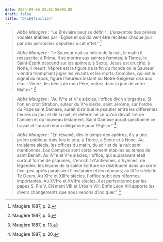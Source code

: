 ```yaml
---
date: 2024-09-06 20:02:58+02:00
draft: false
title: "D\xE9finition"
---
```





> *Abbé Maugère* : "Le Bréviaire peut se définir : L'ensemble des prières vocales établies par l'Eglise et qui doivent être récitées chaque jour par des personnes députées à cet effet." [^1]

[^1]: Maugère 1887, p. 2.

> *Abbé Maugère* : "le Sauveur nait au milieu de la nuit, le matin il ressuscite; à Prime, il se montre aux saintes femmes; à Tierce, le Saint-Esprit descend sur les apôtres; à Sexte, Jésus est crucifié; à None, il meurt; Vêpres est la figure de la fin du monde où le Sauveur viendra triomphant juger les vivants et les morts; Complies, qui est le signal du repos, figure l'heureux instant où Notre-Seigneur dira aux élus : Venez, les bénis de mon Père, entrez dans la joie de votre Maître." [^2]

[^2]: Maugère 1887, p. 5.

> *Abbé Maugère* : "Au IV^e et V^e siècles, l'office divin s'organise. Si l'on en croit Strabon, auteur du V^e siècle, saint Jérôme, sur l'ordre du Pape saint Damase, aurait distribué le psautier entre les différentes heures du jour et de la nuit, et déterminé ce qu'on devait lire de l'ancien et du nouveau testament. Saint Damase aurait sanctionné ce travail et l'aurait rendu obligatoire pour l'Eglise." [^3]

[^3]: Maugère 1887, p. 13.

> *Abbé Maugère* : "En résumé, dès le temps des apôtres, il y a une prière publique trois fois le jour, à Tierce, à Sexte et à None. Au troisième siècle, les offices du matin, du soir et de la nuit sont mentionnés. Les Complies sont certainement établies au temps de saint Benoît. Au IV^e et V^e siècles, l'office, qui auparavant était surtout formé de psaumes, s'enrichit d'antiennes, d'hymnes, de légendes; les leçȯns de la sainte Ecriture se distribuent dans un ordre fixe; peu après paraissent l'invitatoire et les réponds; au IX^e siècle le Te Deum. Au XI^e et XIII^e siècles, l'office subit des réformes importantes. Au XVI^e et XVII^e siècles, il et perfectionné par les papes S. Pie V, Clément VIII et Urbain VIII. Enfin Léon XIII apporte les divers changements que nous venons d'indiquer." [^4]

[^4]: Maugère 1887, p. 20.
